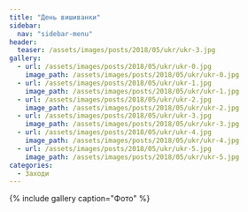```yaml
---
title: "День вишиванки"
sidebar:
  nav: "sidebar-menu"
header:
  teaser: /assets/images/posts/2018/05/ukr/ukr-3.jpg
gallery:
  - url: /assets/images/posts/2018/05/ukr/ukr-0.jpg
    image_path: /assets/images/posts/2018/05/ukr/ukr-0.jpg
  - url: /assets/images/posts/2018/05/ukr/ukr-1.jpg
    image_path: /assets/images/posts/2018/05/ukr/ukr-1.jpg
  - url: /assets/images/posts/2018/05/ukr/ukr-2.jpg
    image_path: /assets/images/posts/2018/05/ukr/ukr-2.jpg
  - url: /assets/images/posts/2018/05/ukr/ukr-3.jpg
    image_path: /assets/images/posts/2018/05/ukr/ukr-3.jpg
  - url: /assets/images/posts/2018/05/ukr/ukr-4.jpg
    image_path: /assets/images/posts/2018/05/ukr/ukr-4.jpg
  - url: /assets/images/posts/2018/05/ukr/ukr-5.jpg
    image_path: /assets/images/posts/2018/05/ukr/ukr-5.jpg
categories:
  - Заходи
---
```


{% include gallery caption="Фото" %}
